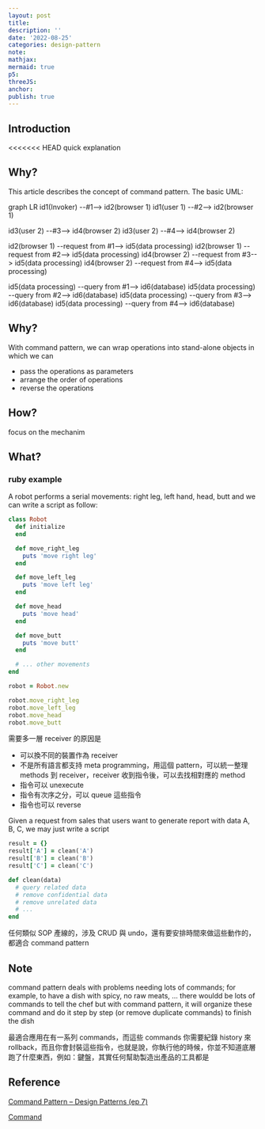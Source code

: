 ```yaml
---
layout: post
title:
description: ''
date: '2022-08-25'
categories: design-pattern
note:
mathjax:
mermaid: true
p5:
threeJS:
anchor:
publish: true
---
```


## Introduction

<<<<<<< HEAD
quick explanation

## Why?

This article describes the concept of command pattern. The basic UML:

<div class="mermaid">
graph LR
  id1(Invoker) --#1--> id2(browser 1)
  id1(user 1) --#2--> id2(browser 1)

  id3(user 2) --#3--> id4(browser 2)
  id3(user 2) --#4--> id4(browser 2)

  id2(browser 1) --request from #1--> id5(data processing)
  id2(browser 1) --request from #2--> id5(data processing)
  id4(browser 2) --request from #3--> id5(data processing)
  id4(browser 2) --request from #4--> id5(data processing)

  id5(data processing) --query from #1--> id6(database)
  id5(data processing) --query from #2--> id6(database)
  id5(data processing) --query from #3--> id6(database)
  id5(data processing) --query from #4--> id6(database)
</div>

## Why?

With command pattern, we can wrap operations into stand-alone objects in which we can

* pass the operations as parameters
* arrange the order of operations
* reverse the operations

## How?

focus on the mechanim

## What?

### ruby example

A robot performs a serial movements: right leg, left hand, head, butt and we can write a script as follow:

```ruby
class Robot
  def initialize
  end

  def move_right_leg
    puts 'move right leg'
  end

  def move_left_leg
    puts 'move left leg'
  end

  def move_head
    puts 'move head'
  end

  def move_butt
    puts 'move butt'
  end

  # ... other movements
end

robot = Robot.new

robot.move_right_leg
robot.move_left_leg
robot.move_head
robot.move_butt
```

需要多一層 receiver 的原因是

* 可以換不同的裝置作為 receiver
* 不是所有語言都支持 meta programming，用這個 pattern，可以統一整理 methods 到 receiver，receiver 收到指令後，可以去找相對應的 method
* 指令可以 unexecute
* 指令有次序之分，可以 queue 這些指令
* 指令也可以 reverse

Given a request from sales that users want to generate report with data A, B, C, we may just write a script

```ruby
result = {}
result['A'] = clean('A')
result['B'] = clean('B')
result['C'] = clean('C')

def clean(data)
  # query related data
  # remove confidential data
  # remove unrelated data
  # ... 
end
```

任何類似 SOP 產線的，涉及 CRUD 與 undo，還有要安排時間來做這些動作的，都適合 command pattern

## Note

command pattern deals with problems needing lots of commands; for example, to have a dish with spicy, no raw meats, ... there wouldd be lots of commands to tell the chef but with command pattern, it will organize these command and do it step by step (or remove duplicate commands) to finish the dish

最適合應用在有一系列 commands，而這些 commands 你需要紀錄 history 來 rollback，而且你會封裝這些指令，也就是說，你執行他的時候，你並不知道底層跑了什麼東西，例如：鍵盤，其實任何幫助製造出產品的工具都是

## Reference

[Command Pattern – Design Patterns (ep 7)](https://www.youtube.com/watch?v=9qA5kw8dcSU&list=PLrhzvIcii6GNjpARdnO4ueTUAVR9eMBpc&index=7)

[Command](https://refactoring.guru/design-patterns/command)
